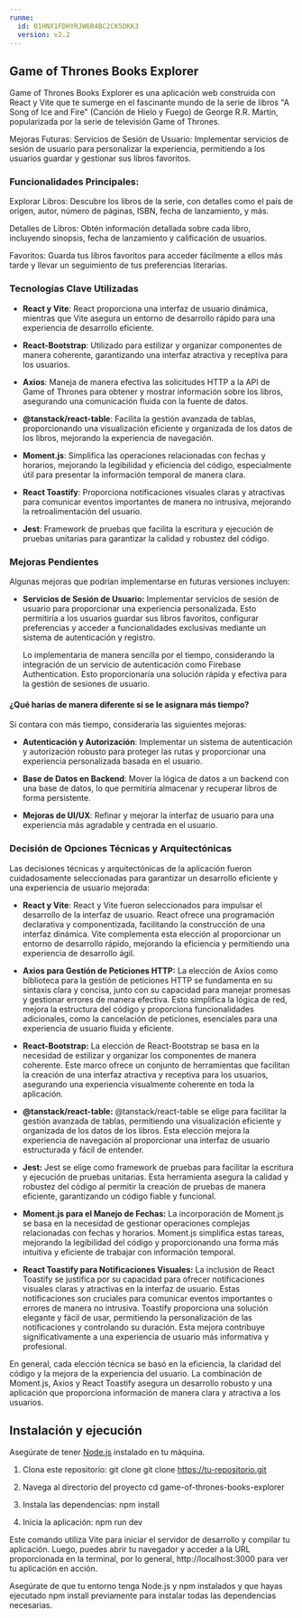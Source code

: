 ```yaml
---
runme:
  id: 01HNX1FDHYRJW6R4BC2CK5DKK3
  version: v2.2
---
```


##  Game of Thrones Books Explorer 

Game of Thrones Books Explorer es una aplicación web construida con React y Vite que te sumerge en el fascinante mundo de la serie de libros "A Song of Ice and Fire" (Canción de Hielo y Fuego) de George R.R. Martin, popularizada por la serie de televisión Game of Thrones.

Mejoras Futuras:
Servicios de Sesión de Usuario: Implementar servicios de sesión de usuario para personalizar la experiencia, permitiendo a los usuarios guardar y gestionar sus libros favoritos.

### Funcionalidades Principales:

Explorar Libros: Descubre los libros de la serie, con detalles como el país de origen, autor, número de páginas, ISBN, fecha de lanzamiento, y más.

Detalles de Libros: Obtén información detallada sobre cada libro, incluyendo sinopsis, fecha de lanzamiento y calificación de usuarios.

Favoritos: Guarda tus libros favoritos para acceder fácilmente a ellos más tarde y llevar un seguimiento de tus preferencias literarias.

### Tecnologías Clave Utilizadas
- **React y Vite**: React proporciona una interfaz de usuario dinámica, mientras que Vite asegura un entorno de desarrollo rápido para una experiencia de desarrollo eficiente.

- **React-Bootstrap**: Utilizado para estilizar y organizar componentes de manera coherente, garantizando una interfaz atractiva y receptiva para los usuarios.

- **Axios**: Maneja de manera efectiva las solicitudes HTTP a la API de Game of Thrones para obtener y mostrar información sobre los libros, asegurando una comunicación fluida con la fuente de datos.

- **@tanstack/react-table**: Facilita la gestión avanzada de tablas, proporcionando una visualización eficiente y organizada de los datos de los libros, mejorando la experiencia de navegación.

- **Moment.js**: Simplifica las operaciones relacionadas con fechas y horarios, mejorando la legibilidad y eficiencia del código, especialmente útil para presentar la información temporal de manera clara.

- **React Toastify**: Proporciona notificaciones visuales claras y atractivas para comunicar eventos importantes de manera no intrusiva, mejorando la retroalimentación del usuario.

- **Jest**: Framework de pruebas que facilita la escritura y ejecución de pruebas unitarias para garantizar la calidad y robustez del código.



### Mejoras Pendientes
Algunas mejoras que podrían implementarse en futuras versiones incluyen:

- **Servicios de Sesión de Usuario:** Implementar servicios de sesión de usuario para proporcionar una experiencia personalizada. Esto permitiría a los usuarios guardar sus libros favoritos, configurar preferencias y acceder a funcionalidades exclusivas mediante un sistema de autenticación y registro.

  Lo implementaria de manera sencilla por el tiempo, considerando la integración de un servicio de autenticación como Firebase Authentication. Esto proporcionaría una solución rápida y efectiva para la gestión de sesiones de usuario.



#### ¿Qué harías de manera diferente si se le asignara más tiempo?
Si contara con más tiempo, consideraría las siguientes mejoras:

- **Autenticación y Autorización**: Implementar un sistema de autenticación y autorización robusto para proteger las rutas y proporcionar una experiencia personalizada basada en el usuario.

- **Base de Datos en Backend**: Mover la lógica de datos a un backend con una base de datos, lo que permitiría almacenar y recuperar libros de forma persistente.

- **Mejoras de UI/UX**: Refinar y mejorar la interfaz de usuario para una experiencia más agradable y centrada en el usuario.

### Decisión de Opciones Técnicas y Arquitectónicas
Las decisiones técnicas y arquitectónicas de la aplicación fueron cuidadosamente seleccionadas para garantizar un desarrollo eficiente y una experiencia de usuario mejorada:

- **React y Vite**:
React y Vite fueron seleccionados para impulsar el desarrollo de la interfaz de usuario. React ofrece una programación declarativa y componentizada, facilitando la construcción de una interfaz dinámica. Vite complementa esta elección al proporcionar un entorno de desarrollo rápido, mejorando la eficiencia y permitiendo una experiencia de desarrollo ágil.

- **Axios para Gestión de Peticiones HTTP:**
La elección de Axios como biblioteca para la gestión de peticiones HTTP se fundamenta en su sintaxis clara y concisa, junto con su capacidad para manejar promesas y gestionar errores de manera efectiva. Esto simplifica la lógica de red, mejora la estructura del código y proporciona funcionalidades adicionales, como la cancelación de peticiones, esenciales para una experiencia de usuario fluida y eficiente.


- **React-Bootstrap:**
La elección de React-Bootstrap se basa en la necesidad de estilizar y organizar los componentes de manera coherente. Este marco ofrece un conjunto de herramientas que facilitan la creación de una interfaz atractiva y receptiva para los usuarios, asegurando una experiencia visualmente coherente en toda la aplicación.


- **@tanstack/react-table:**
@tanstack/react-table se elige para facilitar la gestión avanzada de tablas, permitiendo una visualización eficiente y organizada de los datos de los libros. Esta elección mejora la experiencia de navegación al proporcionar una interfaz de usuario estructurada y fácil de entender.

- **Jest:**
Jest se elige como framework de pruebas para facilitar la escritura y ejecución de pruebas unitarias. Esta herramienta asegura la calidad y robustez del código al permitir la creación de pruebas de manera eficiente, garantizando un código fiable y funcional.

- **Moment.js para el Manejo de Fechas:**
La incorporación de Moment.js se basa en la necesidad de gestionar operaciones complejas relacionadas con fechas y horarios. Moment.js simplifica estas tareas, mejorando la legibilidad del código y proporcionando una forma más intuitiva y eficiente de trabajar con información temporal.


- **React Toastify para Notificaciones Visuales:**
La inclusión de React Toastify se justifica por su capacidad para ofrecer notificaciones visuales claras y atractivas en la interfaz de usuario. Estas notificaciones son cruciales para comunicar eventos importantes o errores de manera no intrusiva. Toastify proporciona una solución elegante y fácil de usar, permitiendo la personalización de las notificaciones y controlando su duración. Esta mejora contribuye significativamente a una experiencia de usuario más informativa y profesional.

En general, cada elección técnica se basó en la eficiencia, la claridad del código y la mejora de la experiencia del usuario. La combinación de Moment.js, Axios y React Toastify asegura un desarrollo robusto y una aplicación que proporciona información de manera clara y atractiva a los usuarios.

## Instalación y ejecución

Asegúrate de tener [Node.js](https://nodejs.org/) instalado en tu máquina.

1. Clona este repositorio:
  git clone git clone https://tu-repositorio.git

3. Navega al directorio del proyecto
   cd game-of-thrones-books-explorer

4. Instala las dependencias:
   npm install

5. Inicia la aplicación:
   npm run dev

Este comando utiliza Vite para iniciar el servidor de desarrollo y compilar tu aplicación. Luego, puedes abrir tu navegador y acceder a la URL proporcionada en la terminal, por lo general, http://localhost:3000 para ver tu aplicación en acción.

Asegúrate de que tu entorno tenga Node.js y npm instalados y que hayas ejecutado npm install previamente para instalar todas las dependencias necesarias.
